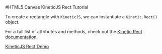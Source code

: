 
#HTML5 Canvas KineticJS Rect Tutorial

To create  a rectangle with `KineticJS`, we can instantiate a `Kinetic.Rect()` object.

For a full list of attributes and methods, check out the [Kinetic.Rect documentation](http://lavrton.github.io/KineticJS/api/Kinetic.Rect.html).

<a class="jsbin-embed" href="http://jsbin.com/mutuyu/1/embed?js,output">KineticJS Rect Demo</a>
<script src="http://static.jsbin.com/js/embed.js"></script>
